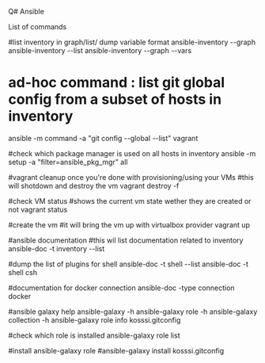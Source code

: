 Q# Ansible

List of commands

#list inventory in graph/list/ dump variable format
ansible-inventory --graph 
ansible-inventory --list
ansible-inventory --graph --vars

# ad-hoc command : list git global config from a subset of hosts in inventory
ansible -m command -a "git config --global --list" vagrant

#check which package manager is used on all hosts in inventory
ansible -m setup -a "filter=ansible_pkg_mgr" all

#vagrant cleanup once you're done with provisioning/using your VMs
#this will shotdown and destroy the vm
vagrant destroy -f

#check VM status
#shows the current vm state wether they are created or not
vagrant status

#create the vm
#it will bring the vm up with virtualbox provider
vagrant up

#ansible documentation
#this wil list documentation related to inventory
ansible-doc -t inventory --list

#dump the list of plugins for shell
ansible-doc -t shell --list
ansible-doc -t shell csh

#documentation for docker connection
ansible-doc -type connection docker

#ansible galaxy help
ansible-galaxy -h
ansible-galaxy role -h
ansible-galaxy collection -h
ansible-galaxy role info kosssi.gitconfig

#check which role is installed
ansible-galaxy role list

#install ansible-galaxy role
#ansible-galaxy install kosssi.gitconfig
